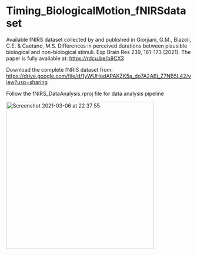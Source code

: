 # Timing_BiologicalMotion_fNIRSdataset
Available fNIRS dataset collected by and published in Giorjiani, G.M., Biazoli, C.E. & Caetano, M.S. Differences in perceived durations between plausible biological and non-biological stimuli. Exp Brain Res 239, 161–173 (2021). The paper is fully available at: https://rdcu.be/b9CX3

Download the complete fNRIS dataset from: https://drive.google.com/file/d/1yWUHodAPAKZK5a_do7A2ABi_Z7NB5L42/view?usp=sharing 

Follow the fNIRS_DataAnalysis.rproj file for data analysis pipeline

   <img width="401" alt="Screenshot 2021-03-06 at 22 37 55" src="https://user-images.githubusercontent.com/32231070/110222784-b892f900-7ecc-11eb-9f24-fe613cafc11c.png">


